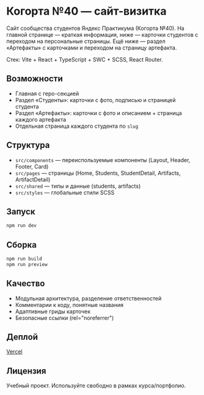 # Когорта №40 — сайт-визитка

Сайт сообщества студентов Яндекс Практикума (Когорта №40). На главной странице — краткая информация, ниже — карточки студентов с переходом на персональные страницы. Ещё ниже — раздел «Артефакты» с карточками и переходом на страницу артефакта.

Стек: Vite + React + TypeScript + SWC + SCSS, React Router.

## Возможности

- Главная с геро-секцией
- Раздел «Студенты»: карточки с фото, подписью и страницей студента
- Раздел «Артефакты»: карточки с фото и описанием + страница каждого артефакта
- Отдельная страница каждого студента по `slug`

## Структура

- `src/components` — переиспользуемые компоненты (Layout, Header, Footer, Card)
- `src/pages` — страницы (Home, Students, StudentDetail, Artifacts, ArtifactDetail)
- `src/shared` — типы и данные (students, artifacts)
- `src/styles` — глобальные стили SCSS

## Запуск

```bash
npm run dev
```

## Сборка

```bash
npm run build
npm run preview
```

## Качество

- Модульная архитектура, разделение ответственностей
- Комментарии к коду, понятные названия
- Адаптивные гриды карточек
- Безопасные ссылки (rel="noreferrer")

## Деплой

[Vercel](https://cohort40.vercel.app/)

## Лицензия

Учебный проект. Используйте свободно в рамках курса/портфолио.
